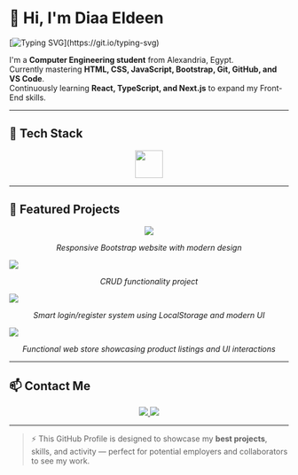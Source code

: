 # 👋 Hi, I'm Diaa Eldeen

[![Typing SVG](https://readme-typing-svg.herokuapp.com?font=Poppins&color=00BFFF&size=28&lines=Front-End+Developer;Clean+and+Modern+UI;Always+Learning+New+Techs!)](https://git.io/typing-svg)

I'm a **Computer Engineering student** from Alexandria, Egypt.  
Currently mastering **HTML, CSS, JavaScript, Bootstrap, Git, GitHub, and VS Code**.  
Continuously learning **React, TypeScript, and Next.js** to expand my Front-End skills.  

---

## 🧰 Tech Stack
<p align="center">
  <img src="https://skillicons.dev/icons?i=html,css,js,bootstrap,git,github,vscode" height="50" />
</p>

---

## 🌟 Featured Projects
<p align="center">
  <a href="https://diaaeldeenn.github.io/DiaaEldeen-Bootstrap/" target="_blank">
    <img src="https://img.shields.io/badge/DiaaEldeen--Bootstrap-007ACC?style=for-the-badge&logo=bootstrap&logoColor=white" />
  </a>
  <p align="center"><i>Responsive Bootstrap website with modern design</i></p>

  <a href="https://diaaeldeenn.github.io/CRUDS/" target="_blank">
    <img src="https://img.shields.io/badge/CRUDS-0A66C2?style=for-the-badge&logo=github&logoColor=white" />
  </a>
  <p align="center"><i>CRUD functionality project</i></p>

  <a href="https://diaaeldeenn.github.io/Smart-Login-System/" target="_blank">
    <img src="https://img.shields.io/badge/Smart--Login--System-00BFFF?style=for-the-badge&logo=javascript&logoColor=white" />
  </a>
  <p align="center"><i>Smart login/register system using LocalStorage and modern UI</i></p>

  <a href="https://diaaeldeenn.github.io/Elseady-Store/" target="_blank">
    <img src="https://img.shields.io/badge/Elseady--Store-FF5733?style=for-the-badge&logo=shopify&logoColor=white" />
  </a>
  <p align="center"><i>Functional web store showcasing product listings and UI interactions</i></p>
</p>

---

## 📫 Contact Me
<p align="center">
  <a href="https://www.linkedin.com/in/diaaelseady" target="_blank">
    <img src="https://img.shields.io/badge/LinkedIn-0077B5?style=for-the-badge&logo=linkedin&logoColor=white" />
  </a>
  <a href="mailto:diaaelseady@gmail.com" target="_blank">
    <img src="https://img.shields.io/badge/Gmail-D14836?style=for-the-badge&logo=gmail&logoColor=white" />
  </a>
</p>

---

> ⚡ This GitHub Profile is designed to showcase my **best projects**, skills, and activity — perfect for potential employers and collaborators to see my work.
